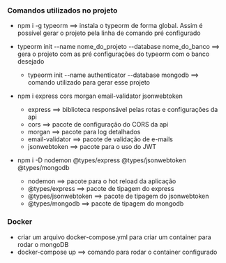 ### Comandos utilizados no projeto
- npm i -g typeorm ==> instala o typeorm de forma global. Assim é possível gerar o projeto pela linha de comando pré configurado 

- typeorm init --name nome_do_projeto --database nome_do_banco ==> gera o projeto com as pré configurações do typeorm com o banco desejado
    - typeorm init --name authenticator --database mongodb ==> comando utilizado para gerar esse projeto

- npm i express cors morgan email-validator jsonwebtoken
    - express ==> biblioteca responsável pelas rotas e configurações da api
    - cors ==> pacote de configuração do CORS da api
    - morgan ==> pacote para log detalhados
    - email-validator ==> pacote de validação de e-mails
    - jsonwebtoken ==> pacote para o uso do JWT

- npm i -D nodemon @types/express @types/jsonwebtoken @types/mongodb
    - nodemon ==> pacote para o hot reload da aplicação
    - @types/express ==> pacote de tipagem do express
    - @types/jsonwebtoken ==> pacote de tipagem do jsonwebtoken
    - @types/mongodb ==> pacote de tipagem do mongodb

### Docker
- criar um arquivo docker-compose.yml para criar um container para rodar o mongoDB
- docker-compose up ==> comando para rodar o container configurado